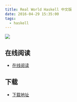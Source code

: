 ```yaml
---
title: Real World Haskell 中文版
date: 2016-04-29 15:35:00
tags:
  - haskell
---
```


![](http://box.kancloud.cn/cover_2015-09-04_55e90d168c20_800x1068.jpg?imageMogr2/thumbnail/173x231!/interlace/1/quality/100)

<!--more-->

## 在线阅读 ##

+ [在线阅读](http://www.kancloud.cn/kancloud/real-world-haskell)

## 下载 ##

+ [下载地址](http://www.kancloud.cn/kancloud/real-world-haskell)
